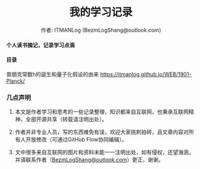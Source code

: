 # <center>我的学习记录</center>

<center> 作者: ITMANLog (BezmLogShang@outlook.com) </center>


####  个人读书摘记，记录学习点滴


#### 目录

普朗克常数h的诞生和量子化假设的由来
https://itmanlog.github.io/WEB/1901-Planck/



### 几点声明

1. 本文是作者学习和思考的一些记录整理，知识都来自互联网，也秉承互联网精神，全部开源共享（转载请注明出处）。

2. 作者并非专业人员，写的东西难免有误，欢迎大家挑刺拍砖，且文章内容对所有人开放修改（可通过GitHub Flow协同编辑）。

3. 文中很多来自互联网的图片和资料未能一一注明出处，如有侵权，还望海涵，并请联系作者（BezmLogShang@outlook.com）更正，谢谢。


